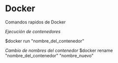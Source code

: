 # Docker

Comandos rapidos de Docker

*Ejecución de contenedores*

$docker run "nombre_del_contenedor"

*Cambio de nombres del contenedor*
$docker rename "nombre_del_contenedor" "nombre_nuevo"
